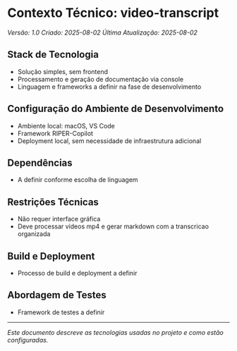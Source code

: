 # Contexto Técnico: video-transcript
*Versão: 1.0*
*Criado: 2025-08-02*
*Última Atualização: 2025-08-02*

## Stack de Tecnologia
- Solução simples, sem frontend
- Processamento e geração de documentação via console
- Linguagem e frameworks a definir na fase de desenvolvimento

## Configuração do Ambiente de Desenvolvimento
- Ambiente local: macOS, VS Code
- Framework RIPER-Copilot
- Deployment local, sem necessidade de infraestrutura adicional

## Dependências
- A definir conforme escolha de linguagem

## Restrições Técnicas
- Não requer interface gráfica
- Deve processar vídeos mp4 e gerar markdown com a transcricao organizada 

## Build e Deployment
- Processo de build e deployment a definir

## Abordagem de Testes
- Framework de testes a definir

---

*Este documento descreve as tecnologias usadas no projeto e como estão configuradas.*
